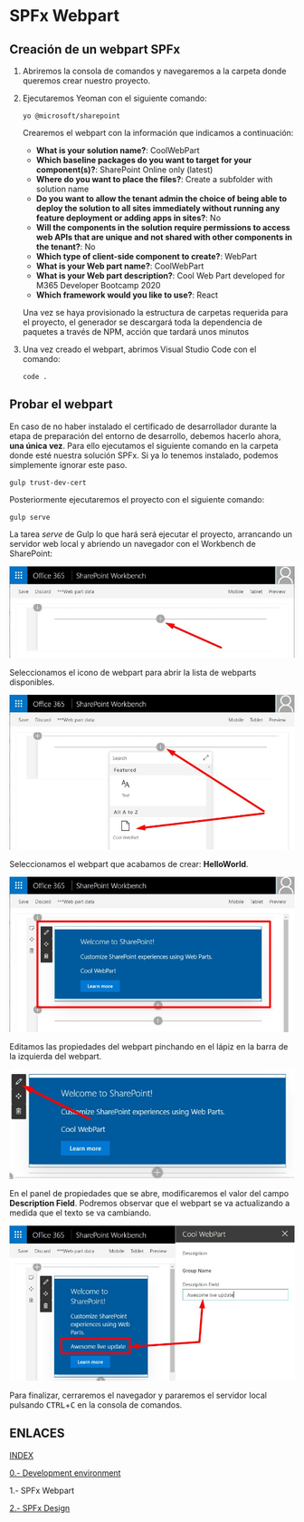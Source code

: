 # SPFx Webpart

## Creación de un webpart SPFx

1. Abriremos la consola de comandos y navegaremos a la carpeta donde queremos crear nuestro proyecto.

1. Ejecutaremos Yeoman con el siguiente comando:

    ```shell
    yo @microsoft/sharepoint
    ```

    Crearemos el webpart con la información que indicamos a continuación:

    * **What is your solution name?**: CoolWebPart
    * **Which baseline packages do you want to target for your component(s)?**: SharePoint Online only (latest)
    * **Where do you want to place the files?**: Create a subfolder with solution name
    * **Do you want to allow the tenant admin the choice of being able to deploy the solution to all sites immediately without running any feature deployment or adding apps in sites?**: No
    * **Will the components in the solution require permissions to access web APIs that are unique and not shared with other components in the tenant?**: No    
    * **Which type of client-side component to create?**: WebPart
    * **What is your Web part name?**: CoolWebPart
    * **What is your Web part description?**: Cool Web Part developed for M365 Developer Bootcamp 2020
    * **Which framework would you like to use?**: React

    Una vez se haya provisionado la estructura de carpetas requerida para el proyecto, el generador se descargará toda la dependencia de paquetes a través de NPM, acción que tardará unos minutos

1. Una vez creado el webpart, abrimos Visual Studio Code con el comando:

   ```shell
   code .
   ```

## Probar el webpart

En caso de no haber instalado el certificado de desarrollador durante la etapa de preparación del entorno de desarrollo, debemos hacerlo ahora, __una única vez__. Para ello ejecutamos el siguiente comando en la carpeta donde esté nuestra solución SPFx. Si ya lo tenemos instalado, podemos simplemente ignorar este paso.
    
```shell
gulp trust-dev-cert
```

Posteriormente ejecutaremos el proyecto con el siguiente comando:

```shell
gulp serve
```

La tarea _serve_ de Gulp lo que hará será ejecutar el proyecto, arrancando un servidor web local y abriendo un navegador con el Workbench de SharePoint:

![Screenshot of the SharePoint Workbench](./assets/01-workbench.jpg)

Seleccionamos el icono de webpart para abrir la lista de webparts disponibles.

![Screenshot of adding the HelloWorld web part](./assets/01-workbench-add-webpart.jpg)

Seleccionamos el webpart que acabamos de crear: **HelloWorld**.

![Screenshot of the HelloWorld web part](./assets/01-workbench-webpart-added.jpg)

Editamos las propiedades del webpart pinchando en el lápiz en la barra de la izquierda del webpart.

![Screenshot of the web part edit toolbar](./assets/01-workbench-webpart-edit.jpg)

En el panel de propiedades que se abre, modificaremos el valor del campo **Description Field**. Podremos observar que el webpart se va actualizando a medida que el texto se va cambiando.

![Screenshot of editing the web part property pane](./assets/01-workbench-webpart-updated.jpg)

Para finalizar, cerraremos el navegador y pararemos el servidor local pulsando <kbd>CTRL</kbd>+<kbd>C</kbd> en la consola de comandos.



## ENLACES

[INDEX](./readme.md)

[0.- Development environment](./environment.md)

1.- SPFx Webpart

[2.- SPFx Design](./spfx-design.md)